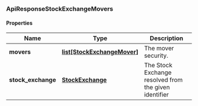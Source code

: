 

[//]: # (CLASS:ApiResponseStockExchangeMovers)

[//]: # (KIND:object)

### ApiResponseStockExchangeMovers

#### Properties

[//]: # (START_DEFINITION)

Name | Type | Description
------------ | ------------- | -------------
**movers** | [**list[StockExchangeMover]**](StockExchangeMover.md) | The mover security. &nbsp;
**stock_exchange** | [**StockExchange**](StockExchange.md) | The Stock Exchange resolved from the given identifier &nbsp;

[//]: # (END_DEFINITION)


[//]: # (CONTAINED_CLASS:StockExchangeMover)


[//]: # (CONTAINED_CLASS:StockExchange)



